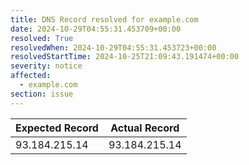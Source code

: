 ```yaml
---
title: DNS Record resolved for example.com
date: 2024-10-29T04:55:31.453709+00:00
resolved: True
resolvedWhen: 2024-10-29T04:55:31.453723+00:00
resolvedStartTime: 2024-10-25T21:09:43.191474+00:00
severity: notice
affected:
  - example.com
section: issue
---
```


| Expected Record  | Actual Record  |
|------------------|----------------|
| 93.184.215.14 | 93.184.215.14 |

